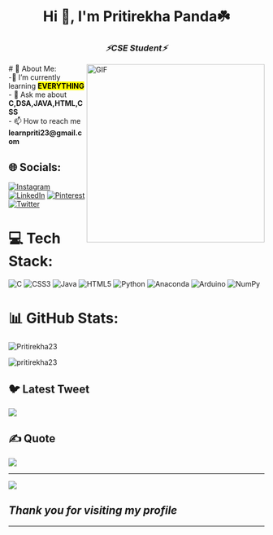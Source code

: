 <h1 align="center">Hi 👋, I'm Pritirekha Panda☘️</h1>
<h3 align="center"><b><i>⚡CSE Student⚡</i></b></h3>
 
 <img align="right" height="350px" width="350px" alt="GIF" src="https://camo.githubusercontent.com/5ff9182d12e799168a3bb67b88df7388ae08ede3/68747470733a2f2f6d69726f2e6d656469756d2e636f6d2f6d61782f3837352f312a7164415731546a434e353768316c6275757a766368672e676966" />
# 💫 About Me:
 <br>-🌱 I’m currently learning <b><mark>EVERYTHING</mark></b><br>- 💬 Ask me about <b>C,DSA,JAVA,HTML,CSS</b><br>- 📫 How to reach me <b>learnpriti23@gmail.com</b>


## 🌐 Socials:
[![Instagram](https://img.shields.io/badge/Instagram-%23E4405F.svg?logo=Instagram&logoColor=white)](https://instagram.com/iampritirekha) [![LinkedIn](https://img.shields.io/badge/LinkedIn-%230077B5.svg?logo=linkedin&logoColor=white)](https://linkedin.com/in/iampritirekha) [![Pinterest](https://img.shields.io/badge/Pinterest-%23E60023.svg?logo=Pinterest&logoColor=white)](https://pinterest.com/iampritirekha) [![Twitter](https://img.shields.io/badge/Twitter-%231DA1F2.svg?logo=Twitter&logoColor=white)](https://twitter.com/pandapritirekha) 

# 💻 Tech Stack:
![C](https://img.shields.io/badge/c-%2300599C.svg?style=for-the-badge&logo=c&logoColor=white) ![CSS3](https://img.shields.io/badge/css3-%231572B6.svg?style=for-the-badge&logo=css3&logoColor=white) ![Java](https://img.shields.io/badge/java-%23ED8B00.svg?style=for-the-badge&logo=java&logoColor=white) ![HTML5](https://img.shields.io/badge/html5-%23E34F26.svg?style=for-the-badge&logo=html5&logoColor=white) ![Python](https://img.shields.io/badge/python-3670A0?style=for-the-badge&logo=python&logoColor=ffdd54) ![Anaconda](https://img.shields.io/badge/Anaconda-%2344A833.svg?style=for-the-badge&logo=anaconda&logoColor=white) ![Arduino](https://img.shields.io/badge/-Arduino-00979D?style=for-the-badge&logo=Arduino&logoColor=white) ![NumPy](https://img.shields.io/badge/numpy-%23013243.svg?style=for-the-badge&logo=numpy&logoColor=white)
# 📊 GitHub Stats:
<p><img align="center" src="https://github-profile-trophy.vercel.app/?username=Pritirekha23&theme=radical" alt="Pritirekha23" /></p>
<p><img align="center" src="https://github-readme-streak-stats.herokuapp.com/?user=pritirekha23&theme=radical" alt="pritirekha23" /></p>

## 🐦 Latest Tweet
[![](https://gtce.itsvg.in/api?username=pandapritirekha)](https://github.com/VishwaGauravIn/github-twitter-card-embed)

## ✍️  Quote
![](https://quotes-github-readme.vercel.app/api?type=vetical&theme=radical)



---
[![](https://visitcount.itsvg.in/api?id=Pritirekha23&icon=0&color=0)](https://visitcount.itsvg.in)



<h2><b><i> Thank you for visiting my profile</i><b></h2>
<hr>


